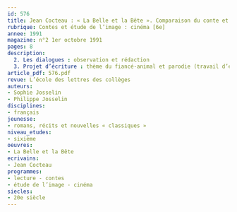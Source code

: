 ```yaml
---
id: 576
title: Jean Cocteau : « La Belle et la Bête ». Comparaison du conte et du film  (2/2)
rubrique: Contes et étude de l’image : cinéma [6e]
annee: 1991
magazine: n°2 1er octobre 1991
pages: 8
description: 
  2. Les dialogues : observation et rédaction
  3. Projet d’écriture : thème du fiancé-animal et parodie (travail d’écriture à partir du « monstre poilu »)
article_pdf: 576.pdf
revue: L’école des lettres des collèges
auteurs:
- Sophie Josselin
- Philippe Josselin
disciplines:
- français
jeunesse:
- romans, récits et nouvelles « classiques »
niveau_etudes:
- sixième
oeuvres:
- La Belle et la Bête
ecrivains:
- Jean Cocteau
programmes:
- lecture - contes
- étude de l’image - cinéma
siecles:
- 20e siècle
---
```

